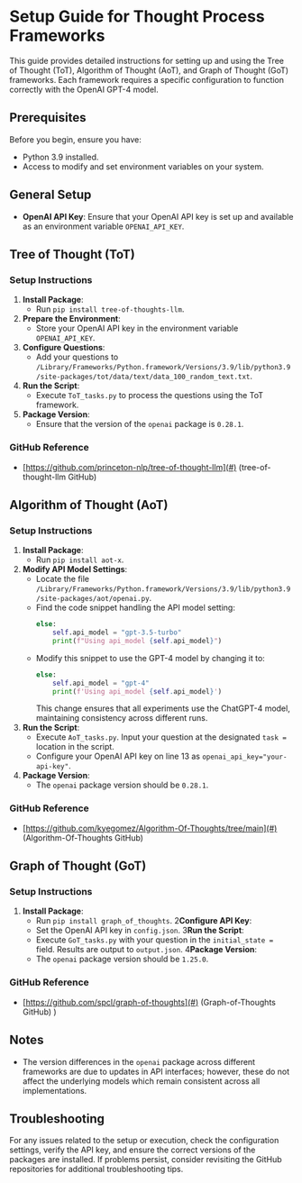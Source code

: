 # Setup Guide for Thought Process Frameworks

This guide provides detailed instructions for setting up and using the Tree of Thought (ToT), Algorithm of Thought (AoT), and Graph of Thought (GoT) frameworks. Each framework requires a specific configuration to function correctly with the OpenAI GPT-4 model.

## Prerequisites
Before you begin, ensure you have:
- Python 3.9 installed.
- Access to modify and set environment variables on your system.

## General Setup
- **OpenAI API Key**: Ensure that your OpenAI API key is set up and available as an environment variable `OPENAI_API_KEY`.

## Tree of Thought (ToT)
### Setup Instructions
1. **Install Package**:
   - Run `pip install tree-of-thoughts-llm`.
2. **Prepare the Environment**:
   - Store your OpenAI API key in the environment variable `OPENAI_API_KEY`.
3. **Configure Questions**:
   - Add your questions to `/Library/Frameworks/Python.framework/Versions/3.9/lib/python3.9/site-packages/tot/data/text/data_100_random_text.txt`.
4. **Run the Script**:
   - Execute `ToT_tasks.py` to process the questions using the ToT framework.
5. **Package Version**:
   - Ensure that the version of the `openai` package is `0.28.1`.

### GitHub Reference
- [https://github.com/princeton-nlp/tree-of-thought-llm](#) (tree-of-thought-llm GitHub)

## Algorithm of Thought (AoT)
### Setup Instructions
1. **Install Package**:
   - Run `pip install aot-x`.
2. **Modify API Model Settings**:
   - Locate the file `/Library/Frameworks/Python.framework/Versions/3.9/lib/python3.9/site-packages/aot/openai.py`.
   - Find the code snippet handling the API model setting:
     ```python
     else:
         self.api_model = "gpt-3.5-turbo"
         print(f"Using api_model {self.api_model}")
     ```
   - Modify this snippet to use the GPT-4 model by changing it to:
     ```python
     else:
         self.api_model = "gpt-4"
         print(f'Using api_model {self.api_model}')
     ```
     This change ensures that all experiments use the ChatGPT-4 model, maintaining consistency across different runs.
3. **Run the Script**:
   - Execute `AoT_tasks.py`. Input your question at the designated `task =` location in the script.
   - Configure your OpenAI API key on line 13 as `openai_api_key="your-api-key"`.
4. **Package Version**:
   - The `openai` package version should be `0.28.1`.

### GitHub Reference
- [https://github.com/kyegomez/Algorithm-Of-Thoughts/tree/main](#) (Algorithm-Of-Thoughts GitHub)

## Graph of Thought (GoT)
### Setup Instructions
1. **Install Package**:
   - Run `pip install graph_of_thoughts`.
2**Configure API Key**:
   - Set the OpenAI API key in `config.json`.
3**Run the Script**:
   - Execute `GoT_tasks.py` with your question in the `initial_state =` field. Results are output to `output.json`.
4**Package Version**:
   - The `openai` package version should be `1.25.0`.

### GitHub Reference
- [https://github.com/spcl/graph-of-thoughts](#) (Graph-of-Thoughts GitHub)
)

## Notes
- The version differences in the `openai` package across different frameworks are due to updates in API interfaces; however, these do not affect the underlying models which remain consistent across all implementations.

## Troubleshooting
For any issues related to the setup or execution, check the configuration settings, verify the API key, and ensure the correct versions of the packages are installed. If problems persist, consider revisiting the GitHub repositories for additional troubleshooting tips.

